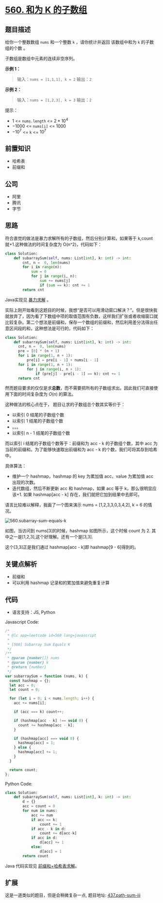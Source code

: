 # [560. 和为 K 的子数组](https://leetcode-cn.com/problems/subarray-sum-equals-k/)

## 题目描述

给你一个整数数组 `nums` 和一个整数 `k` ，请你统计并返回 该数组中和为 `k` 的子数组的个数 。

子数组是数组中元素的连续非空序列。

**示例 1：**

> 输入：`nums = [1,1,1], k = 2`
> 输出：`2`

**示例 2：**

> 输入：`nums = [1,2,3], k = 3`
> 输出：`2`
 
提示：

* $1$ <= `nums.length` <= $2 * 10^4$
* $-1000$ <= `nums[i]` <= $1000$
* $-10^7$ <= `k` <= $10^7$

## 前置知识

- 哈希表
- 前缀和

## 公司

- 阿里
- 腾讯
- 字节

## 思路

符合直觉的做法是暴力求解所有的子数组，然后分别计算和，如果等于 k,count 就+1.这种做法的时间复杂度为 O(n^2)，代码如下：

```python
class Solution:
    def subarraySum(self, nums: List[int], k: int) -> int:
        cnt, n =  0, len(nums)
        for i in range(n):
            sum = 0
            for j in range(i, n):
                sum += nums[j]
                if (sum == k): cnt += 1
        return cnt
```

Java实现见 [暴力求解](./../java/P560SubArraySumEqualsK.java) 。

实际上刚开始看到这题目的时候，我想“是否可以用滑动窗口解决？”。但是很快我就放弃了，因为看了下数组中项的取值范围有负数，这样我们扩张或者收缩窗口就比较复杂。第二个想法是前缀和，保存一个数组的前缀和，然后利用差分法得出任意区间段的和，这种想法是可行的，代码如下：

```python
class Solution:
    def subarraySum(self, nums: List[int], k: int) -> int:
      cnt, n =  0, len(nums)
      pre = [0] * (n + 1)
      for i in range(1, n + 1):
          pre[i] = pre[i - 1] + nums[i - 1]
      for i in range(1, n + 1):
          for j in range(i, n + 1):
              if (pre[j] - pre[i - 1] == k): cnt += 1
      return cnt
```

然而题目要求的仅仅是求**总数**，而不需要把所有的子数组求出。因此我们可直接使用下面的时间复杂度为 $O(n)$ 的算法。

这种做法的核心点在于， 题目让求的子数组总个数其实等价于：

- 以索引 0 结尾的子数组个数
- 以索引 1 结尾的子数组个数
- 。。。
- 以索引 n - 1 结尾的子数组个数

而以索引 i 结尾的子数组个数等于：前缀和为 acc - k 的子数组个数，其中 acc 为当前的前缀和。为了能够快速取出前缀和为 acc - k 的个数，我们可将其存到哈希中。

具体算法：

- 维护一个 hashmap，hashmap 的 key 为累加值 acc，value 为累加值 acc 出现的次数。
- 迭代数组，然后不断更新 acc 和 hashmap，如果 acc 等于 k，那么很明显应该+1. 如果 hashmap[acc - k] 存在，我们就把它加到结果中去即可。

语言比较难以解释，我画了一个图来演示 nums = [1,2,3,3,0,3,4,2], k = 6 的情况。

![560.subarray-sum-equals-k](https://p.ipic.vip/1j2rkm.jpg)

如图，当访问到 nums[3]的时候，hashmap 如图所示，这个时候 count 为 2.
其中之一是[1,2,3],这个好理解。还有一个是[3,3].

这个[3,3]正是我们通过 hashmap[acc - k]即 hashmap[9 - 6]得到的。

## 关键点解析

- 前缀和
- 可以利用 hashmap 记录和的累加值来避免重复计算

## 代码

- 语言支持：JS, Python

Javascript Code:

```js
/*
 * @lc app=leetcode id=560 lang=javascript
 *
 * [560] Subarray Sum Equals K
 */
/**
 * @param {number[]} nums
 * @param {number} k
 * @return {number}
 */
var subarraySum = function (nums, k) {
  const hashmap = {};
  let acc = 0;
  let count = 0;

  for (let i = 0; i < nums.length; i++) {
    acc += nums[i];

    if (acc === k) count++;

    if (hashmap[acc - k] !== void 0) {
      count += hashmap[acc - k];
    }

    if (hashmap[acc] === void 0) {
      hashmap[acc] = 1;
    } else {
      hashmap[acc] += 1;
    }
  }

  return count;
};
```

Python Code:

```python
class Solution:
    def subarraySum(self, nums: List[int], k: int) -> int:
        d = {}
        acc = count = 0
        for num in nums:
            acc += num
            if acc == k:
                count += 1
            if acc - k in d:
                count += d[acc-k]
            if acc in d:
                d[acc] += 1
            else:
                d[acc] = 1
        return count
```

Java 代码实现见 [前缀和+哈希表求解](../java/P560SubArraySumEqualsK2.java)。

## 扩展

这是一道类似的题目，但是会稍微复杂一点, 题目地址: [437.path-sum-iii](./437.path-sum-iii.md)